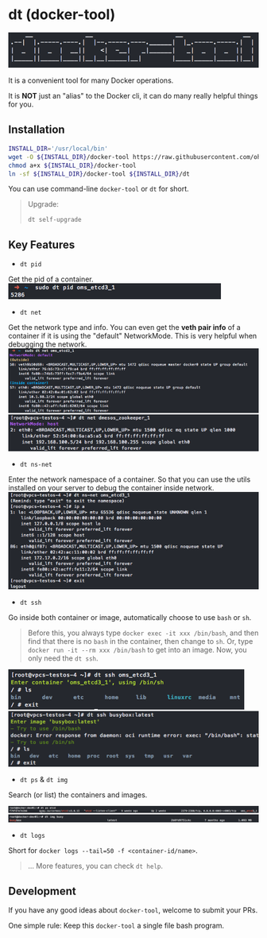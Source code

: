 # dt (docker-tool)

![logo](docs/img/logo.png)

It is a convenient tool for many Docker operations.

It is **NOT** just an "alias" to the Docker cli, it can do many really helpful things for you.

## Installation

```bash
INSTALL_DIR='/usr/local/bin'
wget -O ${INSTALL_DIR}/docker-tool https://raw.githubusercontent.com/ohmystack/docker-tool/master/docker-tool
chmod a+x ${INSTALL_DIR}/docker-tool
ln -sf ${INSTALL_DIR}/docker-tool ${INSTALL_DIR}/dt
```

You can use command-line `docker-tool` or `dt` for short.

> Upgrade:
> 
> ```bash
> dt self-upgrade
> ```


## Key Features

* `dt pid`

Get the pid of a container.
![dt-pid](docs/img/dt-pid.png)

* `dt net`

Get the network type and info.
You can even get the **veth pair info** of a container if it is using the "default" NetworkMode. This is very helpful when debugging the network.
![dt-net-default](docs/img/dt-net-default.png)
![dt-net-host](docs/img/dt-net-host.png)

* `dt ns-net`

Enter the network namespace of a container.
So that you can use the utils installed on your server to debug the container inside network.
![dt-ns-net](docs/img/dt-ns-net.png)

* `dt ssh`

Go inside both container or image, automatically choose to use `bash` or `sh`.
> Before this, you always type `docker exec -it xxx /bin/bash`, and then find that there is no `bash` in the container, then change to `sh`. Or, type `docker run -it --rm xxx /bin/bash` to get into an image.
> Now, you only need the `dt ssh`.

![dt-ssh-container](docs/img/dt-ssh-container.png)
![dt-ssh-image](docs/img/dt-ssh-image.png)

* `dt ps` & `dt img`

Search (or list) the containers and images.

![dt-ps](docs/img/dt-ps.png)
![dt-img](docs/img/dt-img.png)

* `dt logs`

Short for `docker logs --tail=50 -f <container-id/name>`.

> ...
> More features, you can check `dt help`.


## Development

If you have any good ideas about `docker-tool`, welcome to submit your PRs.

One simple rule: Keep this `docker-tool` a single file bash program.
